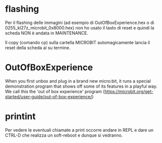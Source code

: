 


# flashing

Per il flashing delle immagini (ad esempio di OutOfBoxExperience.hex
o di 0255_kl27z_microbit_0x8000.hex) non ho usato il tasto di reset
e quindi la scheda NON è andata in MAINTENANCE.

Il copy (comando cp) sulla cartella MICROBIT automagicamente lancia il reset
della scheda al su termine.


# OutOfBoxExperience

When you first unbox and plug in a brand new micro:bit, it runs a special demonstration program that shows off some of its features in a playful way. We call this the 'out of box experience' program (https://microbit.org/get-started/user-guide/out-of-box-experience/)

# printint

Per vedere le eventuali chiamate a print occorre andare in REPL e dare un CTRL-D
che realizza un soft-reboot e dunque si vedranno.

